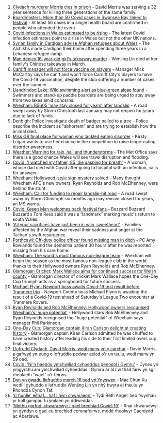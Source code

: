 1. [Clydach murderer Morris dies in prison](https://www.bbc.co.uk/news/uk-wales-58285620) - David Morris was serving a 32-year sentence for killing three generations of the same family.
2. [Boardmasters: More than 50 Covid cases in Swansea Bay linked to festival](https://www.bbc.co.uk/news/uk-wales-58275495) - At least 56 cases in a single health board are confirmed in people who attended the event.
3. [Covid infections in Wales estimated to be rising](https://www.bbc.co.uk/news/uk-wales-58280710) - The latest Covid infection estimates point to a rise in Wales but not the other UK nations.
4. [Syrian family in Cardigan advise Afghan refugees about Wales](https://www.bbc.co.uk/news/uk-wales-58285615) - The Alchikhs made Cardigan their home after spending three years in a Lebanese refugee camp.
5. [Man denies 16-year-old girl's takeaway murder](https://www.bbc.co.uk/news/uk-wales-58278348) - Wenjing Lin died at her family's Chinese takeaway in March.
6. [Cardiff manager will not force vaccine on players](https://www.bbc.co.uk/sport/football/58279616) - Manager Mick McCarthy says he can't and won't force Cardiff City's players to have the Covid-19 vaccination, despite the club suffering a number of cases over the summer.
7. [Llandrindod Lake: Wild swimming alert as blue-green algae found](https://www.bbc.co.uk/news/uk-wales-58278354) - Swimmers and stand-up paddle boarders are being urged to stay away from two lakes amid concerns.
8. [Wrexham: B5605 'may stay closed for years' after landslip](https://www.bbc.co.uk/news/uk-wales-58271578) - A road swept away by Storm Christoph last January may not reopen for years due to lack of funds.
9. [Denbigh: Police investigate death of badger nailed to a tree](https://www.bbc.co.uk/news/uk-wales-58281232) - Police describe the incident as "abhorrent" and are trying to establish how the animal died.
10. [Miss GB final place for woman who tackled eating disorder](https://www.bbc.co.uk/news/uk-wales-58281235) - Kirsty Logan wants to use her chance in the competition to raise binge-eating disorder awareness.
11. [Weather: Warning for rain, hail and thunderstorms](https://www.bbc.co.uk/news/uk-wales-58279099) - The Met Office says there is a good chance Wales will see travel disruption and flooding.
12. [Covid: 'I watched my father, 85, die gasping for breath'](https://www.bbc.co.uk/news/uk-wales-58278351) - A woman, whose dad died with Covid after going to hospital with an infection, calls for answers.
13. [Wrexham: Hollywood-style sign mystery solved](https://www.bbc.co.uk/news/uk-wales-58281233) - Many thought Wrexham AFC's new owners, Ryan Reynolds and Rob McElhenney, were behind the stunt.
14. [Wrexham: Call for funding to repair landslip-hit road](https://www.bbc.co.uk/news/uk-wales-58275493) - A road swept away by Storm Christoph six months ago may remain closed for years, an MS warns.
15. [Covid: Green Man welcomes back festival fans](https://www.bbc.co.uk/news/uk-wales-58275958) - Buzzard Buzzard Buzzard’s Tom Rees said it was a “landmark” marking music's return to south Wales.
16. ['All your sacrifices have just been in vain, sweetheart'](https://www.bbc.co.uk/news/uk-58267755) - Families affected by the Afghan war reveal their sadness and anger at the Taliban's swift resurgence.
17. [Porthcawl: Off-duty police officer found missing man in ditch](https://www.bbc.co.uk/news/uk-wales-58262831) - PC Amy Rowlands found the dementia patient 30 hours after he was reported missing from his care home.
18. [Wrexham: The world's most famous non-league team](https://www.bbc.co.uk/sport/football/58232725) - Wrexham will begin the season as the most famous non-league club in the world thanks to their Hollywood owners Ryan Reynolds and Rob McElhenney.
19. [Glamorgan Cricket: Mark Wallace aims for continued success for Welsh county](https://www.bbc.co.uk/sport/cricket/58279610) - Glamorgan director of cricket Mark Wallace hopes the One-Day Cup triumph acts as a springboard for future success.
20. [Michael Flynn: Newport boss awaits Covid-19 test result before Tranmere trip](https://www.bbc.co.uk/sport/football/58285434) - Newport County boss Michael Flynn is awaiting the result of a Covid-19 test ahead of Saturday's League Two encounter at Tranmere Rovers.
21. [Ryan Reynolds and Rob McElhenney: Hollywood owners recognised Wrexham's 'huge potential'](https://www.bbc.co.uk/sport/football/58259801) - Hollywood stars Rob McElhenney and Ryan Reynolds recognised the "huge potential" of Wrexham says manager Phil Parkinson.
22. [One-Day Cup: Glamorgan captain Kiran Carlson delight at creating history](https://www.bbc.co.uk/sport/cricket/58275483) - Glamorgan captain Kiran Carlson admitted he was chuffed to have created history after leading his side to their first limited overs cup final victory.
23. [Llofrudd Clydach, David Morris, wedi marw yn y carchar](https://www.bbc.co.uk/newyddion/58268290) - David Morris, a gafwyd yn euog o lofruddio pedwar aelod o'r un teulu, wedi marw yn 59 oed.
24. [Covid: 'Ni'n haeddu ymchwiliad cyhoeddus penodol i Gymru'](https://www.bbc.co.uk/newyddion/58271933) - Dynes yn ymgyrchu am ymchwiliad cyhoeddus i Gymru ar ôl i'w thad farw yn sgil rheolaeth "wael" o'r feirws.
25. [Dyn yn gwadu llofruddio merch 16 oed yn Ynyswen](https://www.bbc.co.uk/newyddion/58281393) - Mae Chun Xu wedi'i gyhuddo o lofruddio Wenjing Lin yn nhŷ bwyta ei theulu yn Rhondda Cynon Taf.
26. [Yr hunlle' eithaf... haf llawn chwaraeon!](https://www.bbc.co.uk/newyddion/58187206) - Tydi Beth Angell heb fwynhau yr holl gampau fu ymlaen yn ddiweddar.
27. ['Methu gorfodi chwaraewyr i gael brechiad Covid-19'](https://www.bbc.co.uk/newyddion/58286943) - Rhai chwaraewyr yn gyndyn o gael eu brechiad coronafeirws, medd rheolwyr Caerdydd ac Abertawe.
